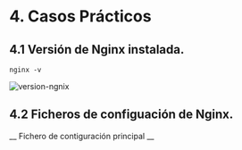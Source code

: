 # 4. Casos Prácticos

## 4.1 Versión de Nginx instalada.
```
nginx -v
```
![version-ngnix]()

## 4.2 Ficheros de configuación de Nginx.

__ Fichero de contiguración principal __
